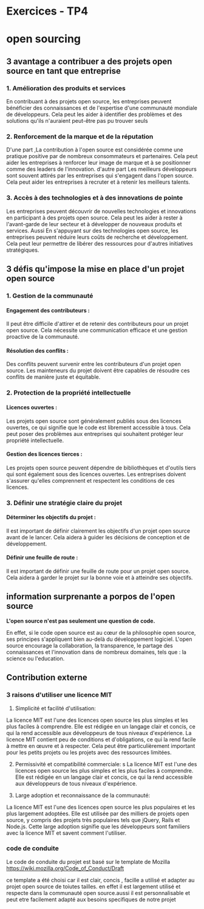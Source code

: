 # Exercices - TP4

# open sourcing

## 3 avantage a contribuer a des projets open source en tant que entreprise

### 1. Amélioration des produits et services
En contribuant à des projets open source, les entreprises peuvent bénéficier des connaissances et de l'expertise d'une communauté mondiale de développeurs. Cela peut les aider à identifier des problèmes et des solutions qu'ils n'auraient peut-être pas pu trouver seuls

### 2.  Renforcement de la marque et de la réputation
D'une part ,La contribution à l'open source est considérée comme une pratique positive par de nombreux consommateurs et partenaires. Cela peut aider les entreprises à renforcer leur image de marque et à se positionner comme des leaders de l'innovation.
d'autre part Les meilleurs développeurs sont souvent attirés par les entreprises qui s'engagent dans l'open source. Cela peut aider les entreprises à recruter et à retenir les meilleurs talents.

### 3. Accès à des technologies et à des innovations de pointe

Les entreprises peuvent découvrir de nouvelles technologies et innovations en participant à des projets open source. Cela peut les aider à rester à l'avant-garde de leur secteur et à développer de nouveaux produits et services.
Aussi En s'appuyant sur des technologies open source, les entreprises peuvent réduire leurs coûts de recherche et développement. Cela peut leur permettre de libérer des ressources pour d'autres initiatives stratégiques.


##  3 défis qu'impose la mise en place d'un projet open source

### 1. Gestion de la communauté
#### Engagement des contributeurs : 
Il peut être difficile d'attirer et de retenir des contributeurs pour un projet open source. Cela nécessite une communication efficace et une gestion proactive de la communauté.
#### Résolution des conflits : 
Des conflits peuvent survenir entre les contributeurs d'un projet open source. Les mainteneurs du projet doivent être capables de résoudre ces conflits de manière juste et équitable.
### 2. Protection de la propriété intellectuelle
#### Licences ouvertes : 
Les projets open source sont généralement publiés sous des licences ouvertes, ce qui signifie que le code est librement accessible à tous. Cela peut poser des problèmes aux entreprises qui souhaitent protéger leur propriété intellectuelle.
#### Gestion des licences tierces : 
Les projets open source peuvent dépendre de bibliothèques et d'outils tiers qui sont également sous des licences ouvertes. Les entreprises doivent s'assurer qu'elles comprennent et respectent les conditions de ces licences.

### 3. Définir une stratégie claire du projet
#### Déterminer les objectifs du projet : 
Il est important de définir clairement les objectifs d'un projet open source avant de le lancer. Cela aidera à guider les décisions de conception et de développement.
#### Définir une feuille de route : 
Il est important de définir une feuille de route pour un projet open source. Cela aidera à garder le projet sur la bonne voie et à atteindre ses objectifs.

## information surprenante a porpos de l'open source

**L'open source n'est pas seulement une question de code.**

En effet, si le code open source est au cœur de la philosophie open source, ses principes s'appliquent bien au-delà du développement logiciel.
L'open source encourage la collaboration, la transparence, le partage des connaissances et l'innovation dans de nombreux domaines, tels que :
la science ou l'education.


##  Contribution externe

###  3 raisons d'utiliser  une licence MIT
1) Simplicité et facilité d'utilisation:

La licence MIT est l'une des licences open source les plus simples et les plus faciles à comprendre. Elle est rédigée en un langage clair et concis, ce qui la rend accessible aux développeurs de tous niveaux d'expérience.
La licence MIT contient peu de conditions et d'obligations, ce qui la rend facile à mettre en œuvre et à respecter. Cela peut être particulièrement important pour les petits projets ou les projets avec des ressources limitées.

2) Permissivité et compatibilité commerciale:
s
La licence MIT est l'une des licences open source les plus simples et les plus faciles à comprendre. Elle est rédigée en un langage clair et concis, ce qui la rend accessible aux développeurs de tous niveaux d'expérience.

3) Large adoption et reconnaissance de la communauté:

La licence MIT est l'une des licences open source les plus populaires et les plus largement adoptées. Elle est utilisée par des milliers de projets open source, y compris des projets très populaires tels que jQuery, Rails et Node.js.
Cette large adoption signifie que les développeurs sont familiers avec la licence MIT et savent comment l'utiliser.

###  code de conduite

Le code de conduite du projet est basé sur le template de Mozilla https://wiki.mozilla.org/Code_of_Conduct/Draft

ce template a été choisi car il est clair, concis , facille a utilisé et adapter au projet open source de toiutes tailles.
en effet il est largement utilisé et respecte dans la communauté open source.aussi il est personnalisable et peut etre facilement adapté aux besoins specifiques de notre projet









